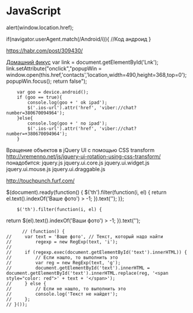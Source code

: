 # JavaScript
 alert(window.location.href);
 
 if(navigator.userAgent.match(/Android/i)){
   //Код андроид
}
 
 https://habr.com/post/309430/
 
 <a href="https://shookes.com/upper/upper.php" target="_blank" onclick="this.href=\'fhdhdfhfd.html\'">Домашний фикус</a>
  var link = document.getElementById('Lnk');
        link.setAttribute("onclick","popupWin = window.open(this.href,'contacts','location,width=490,height=368,top=0'); popupWin.focus(); return false");



        var goo = device.android();
        if (goo == true){
            console.log(goo + ' ok ipad');
            $('.ios-url').attr('href', 'viber://chat?number=380670094964');
		}else{
            console.log(goo + ' no ipad');
            $('.ios-url').attr('href', 'viber://chat?number=+380670094964');
		}

 
 
 Вращение объектов в jQuery UI с помощью CSS transform
 http://vremenno.net/js/jquery-ui-rotation-using-css-transform/
 понадобится:
jquery.js
jquery.ui.core.js
jquery.ui.widget.js
jquery.ui.mouse.js
jquery.ui.draggable.js


 http://touchpunch.furf.com/
 
 $(document).ready(function() {
        $('th').filter(function(i, el) {
            return el.text().indexOf('Ваше фото') > -1;
        }).text('');
        )};
        
        
        $('th').filter(function(i, el) {
  return $(el).text().indexOf('Ваши фото') > -1;
}).text('');
        
          // (function() {
    //     var text = 'Ваше фото', // Текст, который надо найти
    //         regexp = new RegExp(text, 'i');
    //
    //     if (regexp.exec(document.getElementById('text').innerHTML)) {
    //         // Если нашло, то выполнить это
    //         var reg = new RegExp(text, 'g');
    //         document.getElementById('text').innerHTML = document.getElementById('text').innerHTML.replace(reg, '<span style="color: red">' + text + '</span>');
    //     } else {
    //         // Если не нашло, то выполнить это
    //         console.log('Текст не найдет');
    //     };
    // }());
